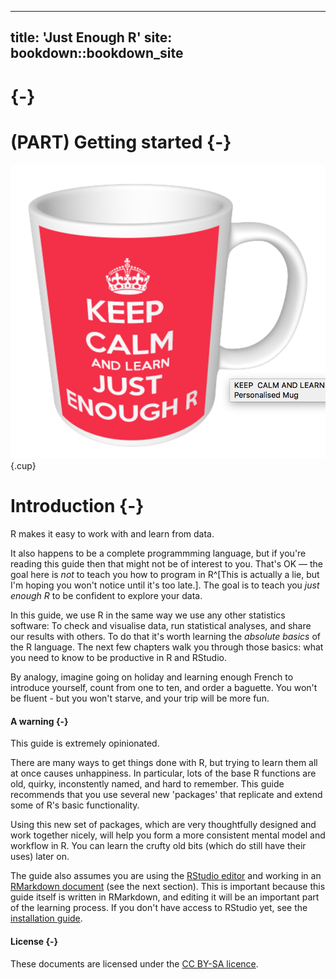 
---
title: 'Just Enough R'
site: bookdown::bookdown_site
---



# {-} 

# (PART) Getting started {-} 


![](media/keepcalm.png){.cup}

<!-- https://www.keepcalm-o-matic.co.uk/product/mug/keep-calm-and-learn-just-enough-r/ -->



# Introduction {-}

R makes it easy to work with and learn from data. 

It also happens to be a complete programmming language, but if you're reading this guide then that might not be of interest to you. That's OK — the goal here is *not* to teach you how to program in R^[This is actually a lie, but I'm hoping you won't notice until it's too late.].  The goal is to teach you *just enough R* to be confident to explore your data.


In this guide, we use R in the same way we use any other statistics software: To check and visualise data, run statistical analyses, and share our results with others.   To do that it's worth learning the *absolute basics* of the R language. The next few chapters walk you through those basics: what you need to know to be productive in R and RStudio. 

By analogy, imagine going on holiday and learning enough French to introduce yourself, count from one to ten, and order a baguette. You won't be fluent - but you won't starve, and your trip will be more fun.




#### A warning {-}

This guide is extremely opinionated. 

There are many ways to get things done with R, but trying to learn them all at once causes unhappiness. In particular, lots of the base R functions are old, quirky, inconstently named, and hard to remember. This guide recommends that you use several new 'packages' that replicate and extend some of R's basic functionality. 

Using this new set of packages, which are very thoughtfully designed and work together nicely, will help you form a more consistent mental model and workflow in R. You can learn the crufty old bits (which do still have their uses) later on.

The guide also assumes you are using the [RStudio editor](#rstudio) and working in an [RMarkdown document](#rmarkdown) (see the next section). This is important because this guide itself is written in RMarkdown, and editing it will be an important part of the learning process. If you don't have access to RStudio yet, see the [installation guide](installation.html).




#### License {-}

These documents are licensed under the [CC BY-SA licence](https://creativecommons.org/licenses/by-sa/4.0/).


